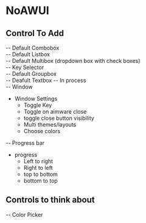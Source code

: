 # NoAWUI


## Control To Add
-- Default Combobox  
-- Default Listbox  
-- Default Multibox (dropdown box with check boxes)  
-- Key Selector  
-- Default Groupbox  
-- Deafult Textbox -- In process  
-- Window
  - Window Settings
    - Toggle Key
    - Toggle on aimware close
    - toggle close button visibility
    - Multi themes/layouts
    - Choose colors

-- Progress bar
  - progress
     - Left to right
     - Right to left
     - top to bottom
     - bottom to top


## Controls to think about
-- Color Picker  

